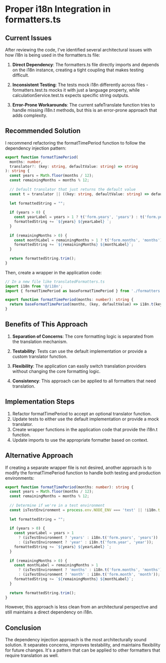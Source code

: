 # Proper i18n Integration in formatters.ts

## Current Issues

After reviewing the code, I've identified several architectural issues with how i18n is being used in the formatters.ts file:

1. **Direct Dependency**: The formatters.ts file directly imports and depends on the i18n instance, creating a tight coupling that makes testing difficult.

2. **Inconsistent Testing**: The tests mock i18n differently across files - formatters.test.ts mocks it with just a language property, while calculationService.test.ts expects specific string outputs.

3. **Error-Prone Workarounds**: The current safeTranslate function tries to handle missing i18n.t methods, but this is an error-prone approach that adds complexity.

## Recommended Solution

I recommend refactoring the formatTimePeriod function to follow the dependency injection pattern:

```typescript
export function formatTimePeriod(
  months: number, 
  translator?: (key: string, defaultValue: string) => string
): string {
  const years = Math.floor(months / 12);
  const remainingMonths = months % 12;
  
  // Default translator that just returns the default value
  const t = translator || ((key: string, defaultValue: string) => defaultValue);
  
  let formattedString = "";
  
  if (years > 0) {
    const yearLabel = years > 1 ? t('form.years', 'years') : t('form.year', 'year');
    formattedString += `${years} ${yearLabel} `;
  }
  
  if (remainingMonths > 0) {
    const monthLabel = remainingMonths > 1 ? t('form.months', 'months') : t('form.month', 'month');
    formattedString += `${remainingMonths} ${monthLabel}`;
  }
  
  return formattedString.trim();
}
```

Then, create a wrapper in the application code:

```typescript
// In a new file like translatedFormatters.ts
import i18n from '@/i18n';
import { formatTimePeriod as baseFormatTimePeriod } from './formatters';

export function formatTimePeriod(months: number): string {
  return baseFormatTimePeriod(months, (key, defaultValue) => i18n.t(key, defaultValue));
}
```

## Benefits of This Approach

1. **Separation of Concerns**: The core formatting logic is separated from the translation mechanism.

2. **Testability**: Tests can use the default implementation or provide a custom translator function.

3. **Flexibility**: The application can easily switch translation providers without changing the core formatting logic.

4. **Consistency**: This approach can be applied to all formatters that need translation.

## Implementation Steps

1. Refactor formatTimePeriod to accept an optional translator function.
2. Update tests to either use the default implementation or provide a mock translator.
3. Create wrapper functions in the application code that provide the i18n.t function.
4. Update imports to use the appropriate formatter based on context.

## Alternative Approach

If creating a separate wrapper file is not desired, another approach is to modify the formatTimePeriod function to handle both testing and production environments:

```typescript
export function formatTimePeriod(months: number): string {
  const years = Math.floor(months / 12);
  const remainingMonths = months % 12;
  
  // Determine if we're in a test environment
  const isTestEnvironment = process.env.NODE_ENV === 'test' || !i18n.t;
  
  let formattedString = "";
  
  if (years > 0) {
    const yearLabel = years > 1 
      ? (isTestEnvironment ? 'years' : i18n.t('form.years', 'years'))
      : (isTestEnvironment ? 'year' : i18n.t('form.year', 'year'));
    formattedString += `${years} ${yearLabel} `;
  }
  
  if (remainingMonths > 0) {
    const monthLabel = remainingMonths > 1 
      ? (isTestEnvironment ? 'months' : i18n.t('form.months', 'months'))
      : (isTestEnvironment ? 'month' : i18n.t('form.month', 'month'));
    formattedString += `${remainingMonths} ${monthLabel}`;
  }
  
  return formattedString.trim();
}
```

However, this approach is less clean from an architectural perspective and still maintains a direct dependency on i18n.

## Conclusion

The dependency injection approach is the most architecturally sound solution. It separates concerns, improves testability, and maintains flexibility for future changes. It's a pattern that can be applied to other formatters that require translation as well.